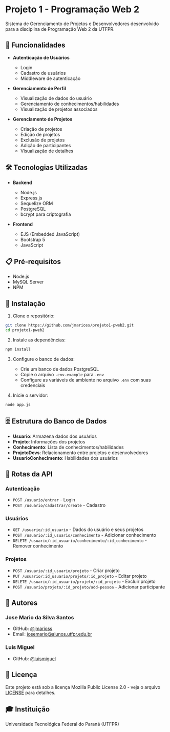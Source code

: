 # Projeto 1 - Programação Web 2

Sistema de Gerenciamento de Projetos e Desenvolvedores desenvolvido para a disciplina de Programação Web 2 da UTFPR.

## 🚀 Funcionalidades

- **Autenticação de Usuários**
  - Login
  - Cadastro de usuários
  - Middleware de autenticação

- **Gerenciamento de Perfil**
  - Visualização de dados do usuário
  - Gerenciamento de conhecimentos/habilidades
  - Visualização de projetos associados

- **Gerenciamento de Projetos**
  - Criação de projetos
  - Edição de projetos
  - Exclusão de projetos
  - Adição de participantes
  - Visualização de detalhes

## 🛠️ Tecnologias Utilizadas

- **Backend**
  - Node.js
  - Express.js
  - Sequelize ORM
  - PostgreSQL
  - bcrypt para criptografia

- **Frontend**
  - EJS (Embedded JavaScript)
  - Bootstrap 5
  - JavaScript

## 📋 Pré-requisitos

- Node.js
- MySQL Server
- NPM

## 🔧 Instalação

1. Clone o repositório:
```bash
git clone https://github.com/jmarioss/projeto1-pweb2.git
cd projeto1-pweb2
```

2. Instale as dependências:
```bash
npm install
```

3. Configure o banco de dados:
   - Crie um banco de dados PostgreSQL
   - Copie o arquivo `.env.example` para `.env`
   - Configure as variáveis de ambiente no arquivo `.env` com suas credenciais

4. Inicie o servidor:
```bash
node app.js
```

## 🗄️ Estrutura do Banco de Dados

- **Usuario**: Armazena dados dos usuários
- **Projeto**: Informações dos projetos
- **Conhecimento**: Lista de conhecimentos/habilidades
- **ProjetoDevs**: Relacionamento entre projetos e desenvolvedores
- **UsuarioConhecimento**: Habilidades dos usuários

## 🔐 Rotas da API

### Autenticação
- `POST /usuario/entrar` - Login
- `POST /usuario/cadastrar/create` - Cadastro

### Usuários
- `GET /usuario/:id_usuario` - Dados do usuário e seus projetos
- `POST /usuario/:id_usuario/conhecimento` - Adicionar conhecimento
- `DELETE /usuario/:id_usuario/conhecimento/:id_conhecimento` - Remover conhecimento

### Projetos
- `POST /usuario/:id_usuario/projeto` - Criar projeto
- `PUT /usuario/:id_usuario/projeto/:id_projeto` - Editar projeto
- `DELETE /usuario/:id_usuario/projeto/:id_projeto` - Excluir projeto
- `POST /usuario/projeto/:id_projeto/add-pessoa` - Adicionar participante

## 👥 Autores

### Jose Mario da Silva Santos
- GitHub: [@jmarioss](https://github.com/jmarioss)
- Email: josemario@alunos.utfpr.edu.br

### Luis Miguel
- GitHub: [@luismiguel](https://github.com/luismiguel)

## 📄 Licença

Este projeto está sob a licença Mozilla Public License 2.0 - veja o arquivo [LICENSE](LICENSE) para detalhes.

## 🎓 Instituição

Universidade Tecnológica Federal do Paraná (UTFPR)
